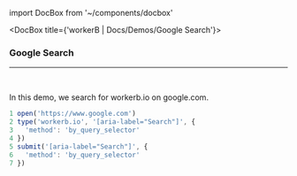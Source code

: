 import DocBox from '~/components/docbox'

<DocBox title={'workerB | Docs/Demos/Google Search'}>

### **Google Search**
<hr/>
<br/>

In this demo, we search for workerb.io on google.com.

```javascript
1 open('https://www.google.com')
2 type('workerb.io', '[aria-label="Search"]', {
3	'method': 'by_query_selector'
4 })
5 submit('[aria-label="Search"]', {
6 	'method': 'by_query_selector'
7 })
```

</DocBox>